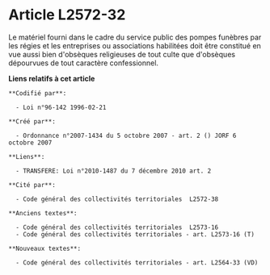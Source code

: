 # Article L2572-32

Le matériel fourni dans le cadre du service public des pompes funèbres par les régies et les entreprises ou associations
habilitées doit être constitué en vue aussi bien d'obsèques religieuses de tout culte que d'obsèques dépourvues de tout
caractère confessionnel.

**Liens relatifs à cet article**

	**Codifié par**:

	  - Loi n°96-142 1996-02-21

	**Créé par**:

	  - Ordonnance n°2007-1434 du 5 octobre 2007 - art. 2 () JORF 6 octobre 2007

	**Liens**:

	  - TRANSFERE: Loi n°2010-1487 du 7 décembre 2010 art. 2

	**Cité par**:

	  - Code général des collectivités territoriales  L2572-38

	**Anciens textes**:

	  - Code général des collectivités territoriales  L2573-16
	  - Code général des collectivités territoriales - art. L2573-16 (T)

	**Nouveaux textes**:

	  - Code général des collectivités territoriales - art. L2564-33 (VD)
